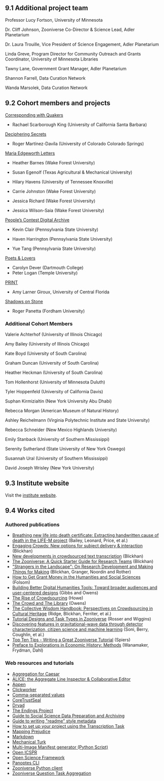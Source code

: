 ## 9.1 Additional project team


Professor Lucy Fortson, University of Minnesota

Dr. Cliff Johnson, Zooniverse Co-Director & Science Lead, Adler Planetarium

Dr. Laura Trouille, Vice President of Science Engagement, Adler Planetarium

Linda Greve, Program Director for Community Outreach and Grants Coordinator, University of Minnesota Libraries

Tawny Lane, Government Grant Manager, Adler Planetarium

Shannon Farrell, Data Curation Network

Wanda Marsolek, Data Curation Network


## 9.2 Cohort members and projects

[Corresponding with Quakers](https://www.zooniverse.org/projects/rachaelsking/corresponding-with-quakers)
 
* Rachael Scarborough King (University of California Santa Barbara)

[Deciphering Secrets](https://www.zooniverse.org/projects/profdrrogerlouismartinez-davila/deciphering-secrets-unlocking-the-manuscripts-of-medieval-spain)

* Roger Martínez-Davíla (University of Colorado Colorado Springs)

[Maria Edgeworth Letters](https://www.zooniverse.org/projects/mariaedgeworthletters/maria-edgeworth-letters)

* Heather Barnes (Wake Forest University)

* Susan Egenolf (Texas Agricultural & Mechanical University)

* Hilary Havens (University of Tennessee Knoxville)

* Carrie Johnston (Wake Forest University)

* Jessica Richard (Wake Forest University)

* Jessica Wilson-Saia (Wake Forest University)


[People’s Contest Digital Archive](https://www.zooniverse.org/projects/kmc35/peoples-contest-digital-archive)
 
* Kevin Clair (Pennsylvania State University)

* Haven Harrington (Pennsylvania State University) 

* Yue Tang (Pennsylvania State University)

[Poets & Lovers](https://www.zooniverse.org/projects/pmlogan/poets-and-lovers)
 
* Carolyn Dever (Dartmouth College)
* Peter Logan (Temple University)


[PRINT](https://www.zooniverse.org/projects/printmigrationnetwork/print) 

* Amy Larner Giroux, University of Central Florida


[Shadows on Stone](https://www.zooniverse.org/projects/panettafordham/shadows-on-stone-identifying-sing-sings-incarcerated)
 
* Roger Panetta (Fordham University)


### Additional Cohort Members

Valerie Achterhof (University of Illinois Chicago)

Amy Bailey (University of Illinois Chicago)

Kate Boyd (University of South Carolina)

Graham Duncan (University of South Carolina)

Heather Heckman (University of South Carolina)

Tom Hollenhorst (University of Minnesota Duluth)

Tyler Hoppenfeld (University of California Davis)

Suphan Kirmizialtin (New York University Abu Dhabi)

Rebecca Morgan (American Museum of Natural History)

Ashley Reichelmann (Virginia Polytechnic Institute and State University)

Rebecca Schneider (New Mexico Highlands University)

Emily Stanback (University of Southern Mississippi)

Serenity Sutherland (State University of New York Oswego)

Susannah Ural (University of Southern Mississippi)

David Joseph Wrisley (New York University)


## 9.3 Institute website

Visit the [institute website](https://sites.google.com/umn.edu/atdhcrowdcohort/home).


## 9.4 Works cited 

### Authored publications

- [Breathing new life into death certificate: Extracting handwritten cause of death in the LIFE-M project](https://www.sciencedirect.com/science/article/pii/S0014498322000523) (Bailey, Leonard, Price, et al.)
- [Engaging Crowds: New options for subject delivery & interaction](https://blog.zooniverse.org/2021/11/03/engaging-crowds-new-options-for-Subject-delivery-interaction/) (Blickhan)
- [New developments in crowdsourced text transcription](https://sites.google.com/zooniverse.org/new-developments-in-ctt/home) (Blickhan)
- [The Zooniverse: A Quick Starter Guide for Research Teams](https://blog.zooniverse.org/2020/06/24/the-zooniverse-a-quick-starter-guide-for-research-teams/) (Blickhan)
- ["Strangers in the Landscape": On Research Development and Making Things for Making](http://doi.org/10.5281/zenodo.5750679) (Blickhan, Granger, Noordin and Rother)  
- [How to Get Grant Money in the Humanities and Social Sciences](https://yalebooks.yale.edu/book/9780300217438/how-to-get-grant-money-in-the-humanities-and-social-sciences/) (Folsom)
- [Building Better Digital Humanities Tools: Toward broader audiences and user-centered designs](http://www.digitalhumanities.org/dhq/vol/6/2/000136/000136.html) (Gibbs and Owens) 
- [The Rise of Crowdsourcing](https://www.wired.com/2006/06/crowds/) (Howe)
- [The Crowd and The Library](http://www.trevorowens.org/2012/05/the-crowd-and-the-library/) (Owens)
- [The Collective Wisdom Handbook: Perspectives on Crowdsourcing in Cultural Heritage](https://doi.org/10.21428/a5d7554f.1b80974b) (Ridge, Blickhan, Ferriter, et al.) 
- [Tutorial Designs and Task Types in Zooniverse](https://dl.acm.org/doi/10.1145/3272973.3274049) (Rosser and Wiggins)
- [Discovering features in gravitational-wave data through detector characterization, citizen science and machine learning](https://doi.org/10.48550/arXiv.2103.12104) (Soni, Berry, Coughlin, et al.)
- [Top Ten Tips - Writing a Great Zooniverse Tutorial](https://blog.zooniverse.org/2019/06/13/top-ten-tips-writing-a-great-zooniverse-tutorial/) (Spiers)
- [Preface to Explorations in Economic History: Methods](https://www.sciencedirect.com/science/article/pii/S0014498322000766) (Wanamaker, Frydman, Dahl)



### Web resources and tutorials

- [Aggregation for Caesar](https://aggregation-caesar.zooniverse.org/docs)
- [ALICE: the Aggregate Line Inspector & Collaborative Editor](https://alice.zooniverse.org/about)
- [Appen](https://appen.com/) 
- [Clickworker](https://www.clickworker.com/)
- [Comma-separated values](https://en.wikipedia.org/wiki/Comma-separated_values) 
- [CoreTrustSeal](https://www.coretrustseal.org)
- [Dryad](https://datadryad.org/stash)
- [The Endings Project](https://endings.uvic.ca/)
- [Guide to Social Science Data Preparation and Archiving](https://www.icpsr.umich.edu/web/pages/deposit/guide/) 
- [Guide to writing "readme" style metadata](https://data.research.cornell.edu/content/readme) 
- [How to set up your project using the Transcription Task](https://docs.google.com/document/d/1XpoMC8SBYVCie9mjU_ZBuT3dLR4bWTN-eZE5lHvls2U/edit?usp=sharing) 
- [Mapping Prejudice](https://mappingprejudice.umn.edu/)
- [Markdown](https://daringfireball.net/projects/markdown/basics)
- [Mechanical Turk](https://www.mturk.com/) 
- [Multi-Image Manifest generator (Python Script)](https://github.com/trevorwinger/multiimage_Manifest) 
- [Open ICSPR](https://www.openicpsr.org/openicpsr/)
- [Open Science Framework](https://osf.io/) 
- [Panoptes CLI](https://github.com/zooniverse/panoptes-cli/blob/master/README.md) 
- [Zooniverse Python client](https://github.com/zooniverse/panoptes-python-client)
- [Zooniverse Question Task Aggregation](https://colab.research.google.com/drive/1sB5datXGQe11jye2DGbfm7OjCo05xaXO?usp=sharing)




